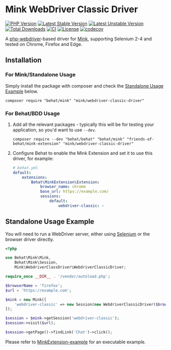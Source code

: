 # Mink WebDriver Classic Driver

[![PHP Version](http://poser.pugx.org/mink/webdriver-classic-driver/require/php)](https://packagist.org/packages/mink/webdriver-classic-driver)
[![Latest Stable Version](https://poser.pugx.org/mink/webdriver-classic-driver/v)](https://packagist.org/packages/mink/webdriver-classic-driver)
[![Latest Unstable Version](https://poser.pugx.org/mink/webdriver-classic-driver/v/unstable)](https://packagist.org/packages/mink/webdriver-classic-driver)
[![Total Downloads](https://poser.pugx.org/mink/webdriver-classic-driver/downloads)](https://packagist.org/packages/mink/webdriver-classic-driver)
[![CI](https://github.com/minkphp/webdriver-classic-driver/actions/workflows/ci.yml/badge.svg)](https://github.com/minkphp/webdriver-classic-driver/actions/workflows/ci.yml)
[![License](https://poser.pugx.org/mink/webdriver-classic-driver/license)](https://github.com/minkphp/webdriver-classic-driver/blob/main/LICENSE)
[![codecov](https://codecov.io/gh/minkphp/webdriver-classic-driver/branch/main/graph/badge.svg?token=11hgqXqod9)](https://codecov.io/gh/minkphp/webdriver-classic-driver)

A [php-webdriver](https://github.com/php-webdriver/php-webdriver)-based driver
for [Mink](https://github.com/minkphp/Mink), supporting Selenium 2-4 and tested on Chrome, Firefox and Edge.

## Installation

### For Mink/Standalone Usage

Simply install the package with composer and check the [Standalone Usage Example](#standalone-usage-example) below.

```shell
composer require "behat/mink" "mink/webdriver-classic-driver"
```

### For Behat/BDD Usage

1. Add all the relevant packages - typically this will be for testing your application, so you'd want to use `--dev`.
    ```shell
    composer require --dev "behat/behat" "behat/mink" "friends-of-behat/mink-extension" "mink/webdriver-classic-driver"
    ```
2. Configure Behat to enable the Mink Extension and set it to use this driver, for example:
    ```yaml
    # behat.yml
    default:
        extensions:
            Behat\MinkExtension\Extension:
                browser_name: chrome
                base_url: https://example.com/
                sessions:
                    default:
                        webdriver-classic: ~
    ```

## Standalone Usage Example

You will need to run a WebDriver server, either using [Selenium](https://www.selenium.dev/) or the browser driver directly.

```php
<?php

use Behat\Mink\Mink,
    Behat\Mink\Session,
    Mink\WebdriverClassDriver\WebdriverClassicDriver;

require_once __DIR__ . '/vendor/autoload.php';

$browserName = 'firefox';
$url = 'https://example.com';

$mink = new Mink([
    'webdriver-classic' => new Session(new WebdriverClassicDriver($browserName)),
]);

$session = $mink->getSession('webdriver-classic');
$session->visit($url);

$session->getPage()->findLink('Chat')->click();
```

Please refer to [MinkExtension-example](https://github.com/Behat/MinkExtension-example) for an executable example.
